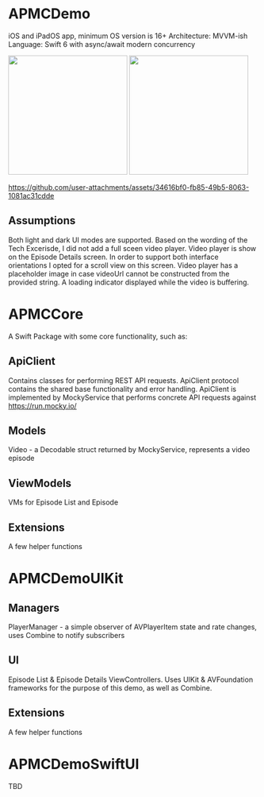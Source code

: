 # APMCDemo

iOS and iPadOS app, minimum OS version is 16+
Architecture: MVVM-ish
Language: Swift 6 with async/await modern concurrency

<img src="http://github.com/user-attachments/assets/0c40e51d-5035-4346-8a8d-bb681ca7a8a3" width="240" />  <img src="http://github.com/user-attachments/assets/3516917e-4541-417f-b3b2-b43fcd949893" width="240" />



https://github.com/user-attachments/assets/34616bf0-fb85-49b5-8063-1081ac31cdde



## Assumptions

Both light and dark UI modes are supported.
Based on the wording of the Tech Excerisde, I did not add a full sceen video player. 
Video player is show on the Episode Details screen. In order to support both interface orientations I opted for a scroll view on this screen.
Video player has a placeholder image in case videoUrl cannot be constructed from the provided string. 
A loading indicator displayed while the video is buffering. 

# APMCCore

A Swift Package with some core functionality, such as:

## ApiClient

Contains classes for performing REST API requests. 
ApiClient protocol contains the shared base functionality and error handling.
ApiClient is implemented by MockyService that performs concrete API requests against https://run.mocky.io/ 

## Models

Video - a Decodable struct returned by MockyService, represents a video episode

## ViewModels

VMs for Episode List and Episode 

## Extensions

A few helper functions


# APMCDemoUIKit

## Managers

PlayerManager - a simple observer of AVPlayerItem state and rate changes, uses Combine to notify subscribers

## UI

Episode List & Episode Details ViewControllers. Uses UIKit & AVFoundation frameworks for the purpose of this demo, as well as Combine.

## Extensions

A few helper functions


# APMCDemoSwiftUI

TBD
